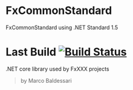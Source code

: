 # FxCommonStandard
FxCommonStandard using .NET Standard 1.5

# Last Build [![Build Status](https://travis-ci.org/waldrix/FxCommon.svg?branch=master)](https://travis-ci.org/waldrix/FxCommonStandard)

.NET core library used by FxXXX projects

> by Marco Baldessari
